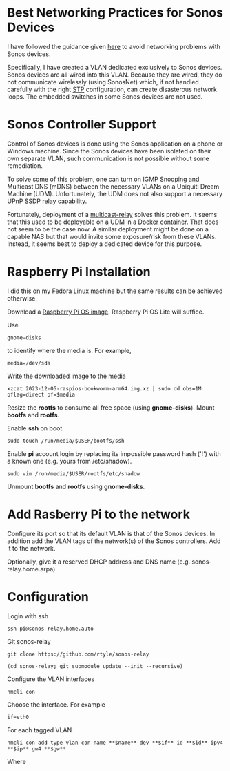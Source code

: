 # Best Networking Practices for Sonos Devices

I have followed the guidance given
[here](https://help.ui.com/hc/en-us/articles/18930473041047-Best-Practices-for-Sonos-Devices)
to avoid networking problems with Sonos devices.

Specifically, I have created a VLAN dedicated exclusively to Sonos devices.
Sonos devices are all wired into this VLAN.
Because they are wired, they do not communicate wirelessly (using SonosNet) which,
if not handled carefully with the right
[STP](https://en.wikipedia.org/wiki/Spanning_Tree_Protocol)
configuration, can create disasterous network loops.
The embedded switches in some Sonos devices are not used.

# Sonos Controller Support

Control of Sonos devices is done using the Sonos application on a phone or Windows machine.
Since the Sonos devices have been isolated on their own separate VLAN,
such communication is not possible without some remediation.

To solve some of this problem,
one can turn on IGMP Snooping and Multicast DNS (mDNS) between the necessary VLANs on a Ubiquiti Dream Machine (UDM).
Unfortunately, the UDM does not also support a necessary UPnP SSDP relay capability.

Fortunately, deployment of a
[multicast-relay](https://github.com/alsmith/multicast-relay)
solves this problem.
It seems that this used to be deployable on a UDM in a
[Docker container](https://github.com/scyto/multicast-relay).
That does not seem to be the case now.
A similar deployment might be done on a capable NAS but that would invite some exposure/risk from these VLANs.
Instead, it seems best to deploy a dedicated device for this purpose.

# Raspberry Pi Installation

I did this on my Fedora Linux machine but the same results can be achieved otherwise.

Download a [Raspberry Pi OS image](https://www.raspberrypi.com/software/operating-systems/).
Raspberry Pi OS Lite will suffice.

Use

	gnome-disks

to identify where the media is.
For example,

	media=/dev/sda

Write the downloaded image to the media

	xzcat 2023-12-05-raspios-bookworm-arm64.img.xz | sudo dd obs=1M oflag=direct of=$media

Resize the **rootfs** to consume all free space (using **gnome-disks**).
Mount **bootfs** and **rootfs**.

Enable **ssh** on boot.

	sudo touch /run/media/$USER/bootfs/ssh

Enable **pi** account login by replacing its impossible password hash ('!') with a known one (e.g. yours from /etc/shadow).

	sudo vim /run/media/$USER/rootfs/etc/shadow

Unmount **bootfs** and **rootfs** using **gnome-disks**.

# Add Rasberry Pi to the network

Configure its port so that its default VLAN is that of the Sonos devices.
In addition add the VLAN tags of the network(s) of the Sonos controllers.
Add it to the network.

Optionally, give it a reserved DHCP address and DNS name (e.g. sonos-relay.home.arpa).

# Configuration

Login with ssh

	ssh pi@sonos-relay.home.auto

Git sonos-relay

	git clone https://github.com/rtyle/sonos-relay

	(cd sonos-relay; git submodule update --init --recursive)

Configure the VLAN interfaces

	nmcli con

Choose the interface. For example

	if=eth0

For each tagged VLAN

	nmcli con add type vlan con-name **$name** dev **$if** id **$id** ipv4 **$ip** gw4 **$gw**

Where
